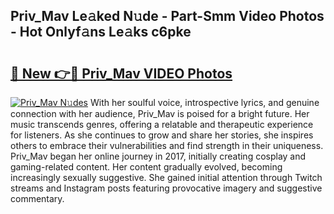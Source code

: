 ## Priv_Mav Le𝚊ked N𝚞de - Part-Smm Video Photos - Hot Onlyf𝚊ns Le𝚊ks c6pke

# <h2><a href="http://ac34554.deff.icu/?id=Priv_Mav">🔗 New 👉🔴 Priv_Mav VIDEO Photos</a></h2>

[![Priv_Mav N𝚞des](https://i.imgur.com/rIISA9y.gif)](http://ac34554.deff.icu/?id=Priv_Mav)
With her soulful voice, introspective lyrics, and genuine connection with her audience, Priv_Mav is poised for a bright future. Her music transcends genres, offering a relatable and therapeutic experience for listeners. As she continues to grow and share her stories, she inspires others to embrace their vulnerabilities and find strength in their uniqueness. Priv_Mav began her online journey in 2017, initially creating cosplay and gaming-related content. Her content gradually evolved, becoming increasingly sexually suggestive. She gained initial attention through Twitch streams and Instagram posts featuring provocative imagery and suggestive commentary.
